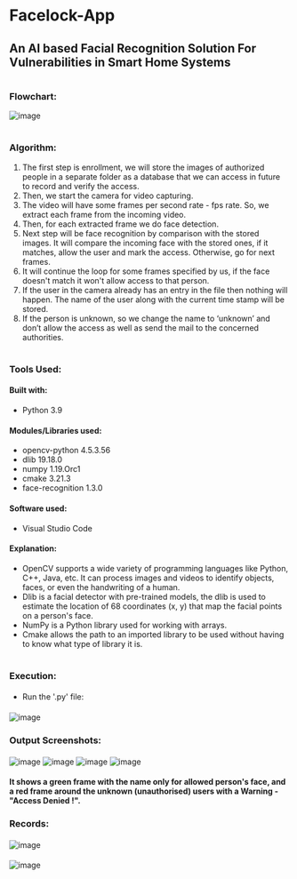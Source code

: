 # Facelock-App
## An AI based Facial Recognition Solution For Vulnerabilities in Smart Home Systems
# 
### Flowchart:
![image](https://github.com/NIRANJAN-K-DESHMUKH/Facelock-App/assets/82277471/422a27ac-92f9-4b1f-a3ee-001995866b96)
#
### Algorithm:

1.	The first step is enrollment, we will store the images of authorized people in a separate folder as a database that we can access in future to record and verify the access.
2.	Then, we start the camera for video capturing.
3.	The video will have some frames per second rate - fps rate. So, we extract each frame from the incoming video.
4.	Then, for each extracted frame we do face detection.
5.	Next step will be face recognition by comparison with the stored images. It will compare the incoming face with the stored ones, if it matches, allow the user and mark the access. Otherwise, go for next frames.
6.	It will continue the loop for some frames specified by us, if the face doesn't match it won't allow access to that person.
7.	If the user in the camera already has an entry in the file then nothing will happen. The name of the user along with the current time stamp will be stored. 
8.	If the person is unknown, so we change the name to ‘unknown’ and don’t allow the access as well as send the mail to the concerned authorities.

#
### Tools Used:
#### Built with:
- Python 3.9
#### Modules/Libraries used:
- opencv-python 4.5.3.56
- dlib 19.18.0
- numpy 1.19.Orc1
- cmake 3.21.3
- face-recognition 1.3.0
#### Software used:
- Visual Studio Code
#### Explanation:
- OpenCV supports a wide variety of programming languages like Python, C++, Java, etc. It can process images and videos to identify objects, faces, or even the handwriting of a human.
- Dlib is a facial detector with pre-trained models, the dlib is used to estimate the location of 68 coordinates (x, y) that map the facial points on a person's face.
- NumPy is a Python library used for working with arrays.
- Cmake allows the path to an imported library to be used without having to know what type of library it is.
#
### Execution: 
#### 
- Run the '.py' file:
####
![image](https://github.com/NIRANJAN-K-DESHMUKH/Facelock-App/assets/82277471/3bdb480f-826f-4101-93d2-054646c8b3e6)
####
### Output Screenshots:
####
![image](https://github.com/NIRANJAN-K-DESHMUKH/Facelock-App/assets/82277471/abcb80b3-5c7f-4861-a2ab-8c651c3edd6e)
![image](https://github.com/NIRANJAN-K-DESHMUKH/Facelock-App/assets/82277471/929a9452-667f-40cd-93d0-16228d68e87e)
![image](https://github.com/NIRANJAN-K-DESHMUKH/Facelock-App/assets/82277471/1e91e6c0-87aa-433a-99bf-d7d9214917d6)
![image](https://github.com/NIRANJAN-K-DESHMUKH/Facelock-App/assets/82277471/921141f6-7165-4ca8-83e7-54c6539167fd)
####
#### It shows a green frame with the name only for allowed person's face, and a red frame around the unknown (unauthorised) users with a Warning - "Access Denied !".
####
### Records:
####
![image](https://github.com/NIRANJAN-K-DESHMUKH/Facelock-App/assets/82277471/c3ad08cc-14fd-45a9-9378-41763aef785d)
####
![image](https://github.com/NIRANJAN-K-DESHMUKH/Facelock-App/assets/82277471/0a306629-c1d0-4016-a8b7-aae2430eb552)
####
